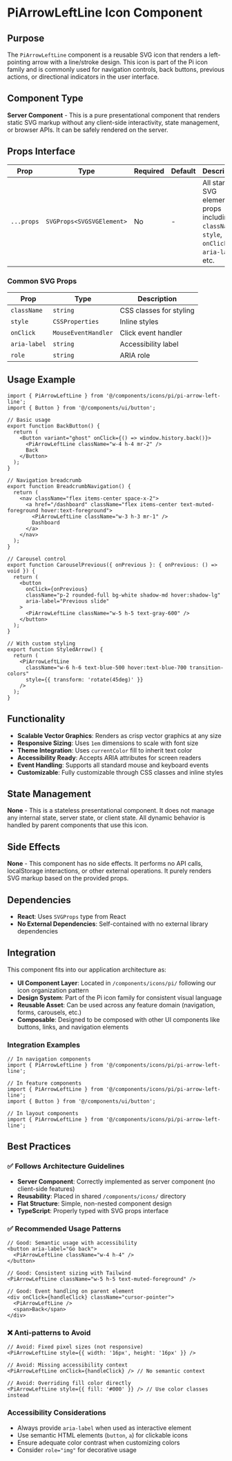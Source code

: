 # PiArrowLeftLine Icon Component

## Purpose
The `PiArrowLeftLine` component is a reusable SVG icon that renders a left-pointing arrow with a line/stroke design. This icon is part of the Pi icon family and is commonly used for navigation controls, back buttons, previous actions, or directional indicators in the user interface.

## Component Type
**Server Component** - This is a pure presentational component that renders static SVG markup without any client-side interactivity, state management, or browser APIs. It can be safely rendered on the server.

## Props Interface

| Prop | Type | Required | Default | Description |
|------|------|----------|---------|-------------|
| `...props` | `SVGProps<SVGSVGElement>` | No | - | All standard SVG element props including `className`, `style`, `onClick`, `aria-label`, etc. |

### Common SVG Props
| Prop | Type | Description |
|------|------|-------------|
| `className` | `string` | CSS classes for styling |
| `style` | `CSSProperties` | Inline styles |
| `onClick` | `MouseEventHandler` | Click event handler |
| `aria-label` | `string` | Accessibility label |
| `role` | `string` | ARIA role |

## Usage Example

```tsx
import { PiArrowLeftLine } from '@/components/icons/pi/pi-arrow-left-line';
import { Button } from '@/components/ui/button';

// Basic usage
export function BackButton() {
  return (
    <Button variant="ghost" onClick={() => window.history.back()}>
      <PiArrowLeftLine className="w-4 h-4 mr-2" />
      Back
    </Button>
  );
}

// Navigation breadcrumb
export function BreadcrumbNavigation() {
  return (
    <nav className="flex items-center space-x-2">
      <a href="/dashboard" className="flex items-center text-muted-foreground hover:text-foreground">
        <PiArrowLeftLine className="w-3 h-3 mr-1" />
        Dashboard
      </a>
    </nav>
  );
}

// Carousel control
export function CarouselPrevious({ onPrevious }: { onPrevious: () => void }) {
  return (
    <button
      onClick={onPrevious}
      className="p-2 rounded-full bg-white shadow-md hover:shadow-lg"
      aria-label="Previous slide"
    >
      <PiArrowLeftLine className="w-5 h-5 text-gray-600" />
    </button>
  );
}

// With custom styling
export function StyledArrow() {
  return (
    <PiArrowLeftLine 
      className="w-6 h-6 text-blue-500 hover:text-blue-700 transition-colors"
      style={{ transform: 'rotate(45deg)' }}
    />
  );
}
```

## Functionality
- **Scalable Vector Graphics**: Renders as crisp vector graphics at any size
- **Responsive Sizing**: Uses `1em` dimensions to scale with font size
- **Theme Integration**: Uses `currentColor` fill to inherit text color
- **Accessibility Ready**: Accepts ARIA attributes for screen readers
- **Event Handling**: Supports all standard mouse and keyboard events
- **Customizable**: Fully customizable through CSS classes and inline styles

## State Management
**None** - This is a stateless presentational component. It does not manage any internal state, server state, or client state. All dynamic behavior is handled by parent components that use this icon.

## Side Effects
**None** - This component has no side effects. It performs no API calls, localStorage interactions, or other external operations. It purely renders SVG markup based on the provided props.

## Dependencies
- **React**: Uses `SVGProps` type from React
- **No External Dependencies**: Self-contained with no external library dependencies

## Integration
This component fits into our application architecture as:

- **UI Component Layer**: Located in `/components/icons/pi/` following our icon organization pattern
- **Design System**: Part of the Pi icon family for consistent visual language
- **Reusable Asset**: Can be used across any feature domain (navigation, forms, carousels, etc.)
- **Composable**: Designed to be composed with other UI components like buttons, links, and navigation elements

### Integration Examples
```tsx
// In navigation components
import { PiArrowLeftLine } from '@/components/icons/pi/pi-arrow-left-line';

// In feature components
import { PiArrowLeftLine } from '@/components/icons/pi/pi-arrow-left-line';
import { Button } from '@/components/ui/button';

// In layout components
import { PiArrowLeftLine } from '@/components/icons/pi/pi-arrow-left-line';
```

## Best Practices

### ✅ Follows Architecture Guidelines
- **Server Component**: Correctly implemented as server component (no client-side features)
- **Reusability**: Placed in shared `/components/icons/` directory
- **Flat Structure**: Simple, non-nested component design
- **TypeScript**: Properly typed with SVG props interface

### ✅ Recommended Usage Patterns
```tsx
// Good: Semantic usage with accessibility
<button aria-label="Go back">
  <PiArrowLeftLine className="w-4 h-4" />
</button>

// Good: Consistent sizing with Tailwind
<PiArrowLeftLine className="w-5 h-5 text-muted-foreground" />

// Good: Event handling on parent element
<div onClick={handleClick} className="cursor-pointer">
  <PiArrowLeftLine />
  <span>Back</span>
</div>
```

### ❌ Anti-patterns to Avoid
```tsx
// Avoid: Fixed pixel sizes (not responsive)
<PiArrowLeftLine style={{ width: '16px', height: '16px' }} />

// Avoid: Missing accessibility context
<PiArrowLeftLine onClick={handleClick} /> // No semantic context

// Avoid: Overriding fill color directly
<PiArrowLeftLine style={{ fill: '#000' }} /> // Use color classes instead
```

### Accessibility Considerations
- Always provide `aria-label` when used as interactive element
- Use semantic HTML elements (`button`, `a`) for clickable icons
- Ensure adequate color contrast when customizing colors
- Consider `role="img"` for decorative usage